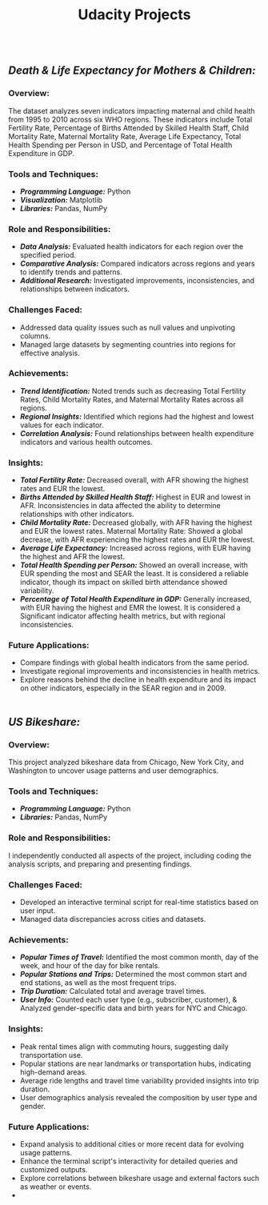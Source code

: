 # <center> Udacity Projects </center>
<br><br>
## ***Death & Life Expectancy for Mothers & Children:***
### Overview:
The dataset analyzes seven indicators impacting maternal and child health from 1995 to 2010 across six
WHO regions. These indicators include Total Fertility Rate, Percentage of Births Attended by Skilled Health
Staff, Child Mortality Rate, Maternal Mortality Rate, Average Life Expectancy, Total Health Spending per
Person in USD, and Percentage of Total Health Expenditure in GDP.
### Tools and Techniques:
- ***Programming Language:*** Python
- ***Visualization:*** Matplotlib
- ***Libraries:*** Pandas, NumPy
### Role and Responsibilities:
- ***Data Analysis:*** Evaluated health indicators for each region over the specified period.
- ***Comparative Analysis:*** Compared indicators across regions and years to identify trends and patterns.
- ***Additional Research:*** Investigated improvements, inconsistencies, and relationships between indicators.
### Challenges Faced:
- Addressed data quality issues such as null values and unpivoting columns.
- Managed large datasets by segmenting countries into regions for effective analysis.
### Achievements:
- ***Trend Identification:*** Noted trends such as decreasing Total Fertility Rates, Child Mortality Rates, and
Maternal Mortality Rates across all regions.
- ***Regional Insights:*** Identified which regions had the highest and lowest values for each indicator.
- ***Correlation Analysis:*** Found relationships between health expenditure indicators and various health
outcomes.
### Insights:
- ***Total Fertility Rate:*** Decreased overall, with AFR showing the highest rates and EUR the lowest.
- ***Births Attended by Skilled Health Staff:*** Highest in EUR and lowest in AFR. Inconsistencies in data
affected the ability to determine relationships with other indicators.
- ***Child Mortality Rate:*** Decreased globally, with AFR having the highest and EUR the lowest rates.
Maternal Mortality Rate: Showed a global decrease, with AFR experiencing the highest rates and EUR
the lowest.
- ***Average Life Expectancy:*** Increased across regions, with EUR having the highest and AFR the lowest.
- ***Total Health Spending per Person:*** Showed an overall increase, with EUR spending the most and SEAR
the least. It is considered a reliable indicator, though its impact on skilled birth attendance showed
variability.
- ***Percentage of Total Health Expenditure in GDP:*** Generally increased, with EUR having the highest and
EMR the lowest. It is considered a Significant indicator affecting health metrics, but with regional
inconsistencies.
### Future Applications:
- Compare findings with global health indicators from the same period.
- Investigate regional improvements and inconsistencies in health metrics.
- Explore reasons behind the decline in health expenditure and its impact on other indicators, especially
in the SEAR region and in 2009.
<br><br>
## ***US Bikeshare:***
### Overview:
This project analyzed bikeshare data from Chicago, New York City, and Washington to uncover usage
patterns and user demographics.
### Tools and Techniques:
- ***Programming Language:*** Python
- ***Libraries:*** Pandas, NumPy
### Role and Responsibilities:
I independently conducted all aspects of the project, including coding the analysis scripts, and preparing
and presenting findings.
### Challenges Faced:
- Developed an interactive terminal script for real-time statistics based on user input.
- Managed data discrepancies across cities and datasets.
### Achievements:
- ***Popular Times of Travel:*** Identified the most common month, day of the week, and hour of the day for
bike rentals.
- ***Popular Stations and Trips:*** Determined the most common start and end stations, as well as the most
frequent trips.
- ***Trip Duration:*** Calculated total and average travel times.
- ***User Info:*** Counted each user type (e.g., subscriber, customer), & Analyzed gender-specific data and birth
years for NYC and Chicago.
### Insights:
- Peak rental times align with commuting hours, suggesting daily transportation use.
- Popular stations are near landmarks or transportation hubs, indicating high-demand areas.
- Average ride lengths and travel time variability provided insights into trip duration.
- User demographics analysis revealed the composition by user type and gender.
### Future Applications:
- Expand analysis to additional cities or more recent data for evolving usage patterns.
- Enhance the terminal script's interactivity for detailed queries and customized outputs.
- Explore correlations between bikeshare usage and external factors such as weather or events.
- <br><br>
